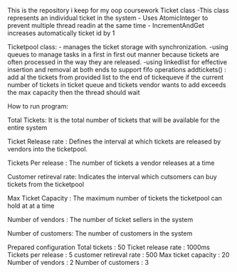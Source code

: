 This is the repository i keep for my oop coursework
Ticket class
    -This class represents an individual ticket in the system
    - Uses AtomicInteger to prevent multiple thread readin at the same time
    - IncrementAndGet increases automatically ticket id by 1

Ticketpool class: 
    - manages the ticket storage with synchronization.
    -using queues to manage tasks in a first in first out manner because 
        tickets are often processed in the way they are released.
    -using linkedlist for effective insertion and removal at both ends to support fifo operations
  addtickets() : add al the tickets from provided list to the end of tickequeve
                if the current number of tickets in ticket queue and tickets vendor wants to add exceeds the max capacity
                then the thread should wait

How to run program:

Total Tickets: It is the total number of tickets that will be available for the entire system

Ticket Release rate : Defines the interval at which tickets are released by vendors into the ticketpool.

Tickets Per release : The number of tickets a vendor releases at a time

Customer retireval rate: Indicates the interval which cutsomers can buy tickets from the ticketpool

Max Ticket Capacity : The maximum number of tickets the ticketpool can hold at at a time

Number of vendors : The number of ticket sellers in the system

Number of customers: The number of customers in the system

Prepared configuration
    Total tickets : 50
    Ticket release rate : 1000ms
    Tickets per release : 5
    customer retireval rate : 500
    Max ticket capacity : 20
    Number of vendors : 2
    Number of customers : 3

